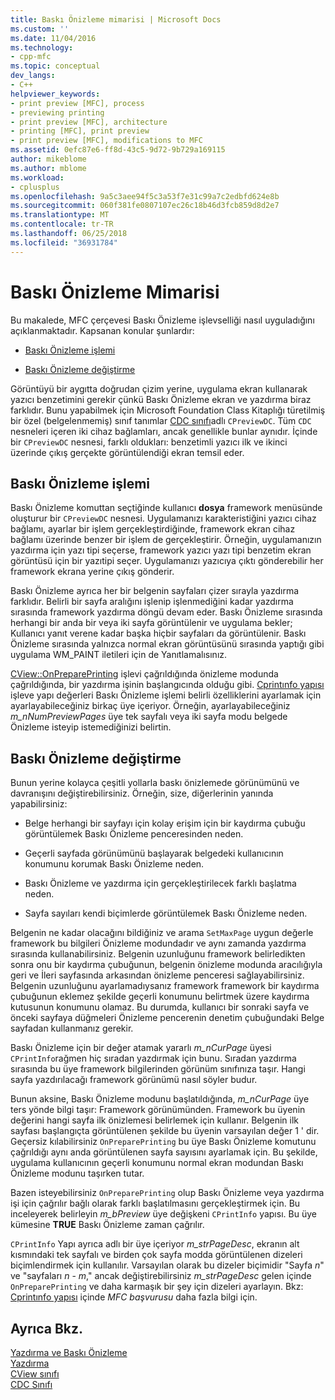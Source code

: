 ```yaml
---
title: Baskı Önizleme mimarisi | Microsoft Docs
ms.custom: ''
ms.date: 11/04/2016
ms.technology:
- cpp-mfc
ms.topic: conceptual
dev_langs:
- C++
helpviewer_keywords:
- print preview [MFC], process
- previewing printing
- print preview [MFC], architecture
- printing [MFC], print preview
- print preview [MFC], modifications to MFC
ms.assetid: 0efc87e6-ff8d-43c5-9d72-9b729a169115
author: mikeblome
ms.author: mblome
ms.workload:
- cplusplus
ms.openlocfilehash: 9a5c3aee94f5c3a53f7e31c99a7c2edbfd624e8b
ms.sourcegitcommit: 060f381fe0807107ec26c18b46d3fcb859d8d2e7
ms.translationtype: MT
ms.contentlocale: tr-TR
ms.lasthandoff: 06/25/2018
ms.locfileid: "36931784"
---
```

# <a name="print-preview-architecture"></a>Baskı Önizleme Mimarisi
Bu makalede, MFC çerçevesi Baskı Önizleme işlevselliği nasıl uyguladığını açıklanmaktadır. Kapsanan konular şunlardır:  
  
-   [Baskı Önizleme işlemi](#_core_the_print_preview_process)  
  
-   [Baskı Önizleme değiştirme](#_core_modifying_print_preview)  
  
 Görüntüyü bir aygıtta doğrudan çizim yerine, uygulama ekran kullanarak yazıcı benzetimini gerekir çünkü Baskı Önizleme ekran ve yazdırma biraz farklıdır. Bunu yapabilmek için Microsoft Foundation Class Kitaplığı türetilmiş bir özel (belgelenmemiş) sınıf tanımlar [CDC sınıfı](../mfc/reference/cdc-class.md)adlı `CPreviewDC`. Tüm `CDC` nesneleri içeren iki cihaz bağlamları, ancak genellikle bunlar aynıdır. İçinde bir `CPreviewDC` nesnesi, farklı oldukları: benzetimli yazıcı ilk ve ikinci üzerinde çıkış gerçekte görüntülendiği ekran temsil eder.  
  
##  <a name="_core_the_print_preview_process"></a> Baskı Önizleme işlemi  
 Baskı Önizleme komuttan seçtiğinde kullanıcı **dosya** framework menüsünde oluşturur bir `CPreviewDC` nesnesi. Uygulamanızı karakteristiğini yazıcı cihaz bağlamı, ayarlar bir işlem gerçekleştirdiğinde, framework ekran cihaz bağlamı üzerinde benzer bir işlem de gerçekleştirir. Örneğin, uygulamanızın yazdırma için yazı tipi seçerse, framework yazıcı yazı tipi benzetim ekran görüntüsü için bir yazıtipi seçer. Uygulamanızı yazıcıya çıktı gönderebilir her framework ekrana yerine çıkış gönderir.  
  
 Baskı Önizleme ayrıca her bir belgenin sayfaları çizer sırayla yazdırma farklıdır. Belirli bir sayfa aralığını işlenip işlenmediğini kadar yazdırma sırasında framework yazdırma döngü devam eder. Baskı Önizleme sırasında herhangi bir anda bir veya iki sayfa görüntülenir ve uygulama bekler; Kullanıcı yanıt verene kadar başka hiçbir sayfaları da görüntülenir. Baskı Önizleme sırasında yalnızca normal ekran görüntüsünü sırasında yaptığı gibi uygulama WM_PAINT iletileri için de Yanıtlamalısınız.  
  
 [CView::OnPreparePrinting](../mfc/reference/cview-class.md#onprepareprinting) işlevi çağrıldığında önizleme modunda çağrıldığında, bir yazdırma işinin başlangıcında olduğu gibi. [Cprintınfo yapısı](../mfc/reference/cprintinfo-structure.md) işleve yapı değerleri Baskı Önizleme işlemi belirli özelliklerini ayarlamak için ayarlayabileceğiniz birkaç üye içeriyor. Örneğin, ayarlayabileceğiniz *m_nNumPreviewPages* üye tek sayfalı veya iki sayfa modu belgede Önizleme isteyip istemediğinizi belirtin.  
  
##  <a name="_core_modifying_print_preview"></a> Baskı Önizleme değiştirme  
 Bunun yerine kolayca çeşitli yollarla baskı önizlemede görünümünü ve davranışını değiştirebilirsiniz. Örneğin, size, diğerlerinin yanında yapabilirsiniz:  
  
-   Belge herhangi bir sayfayı için kolay erişim için bir kaydırma çubuğu görüntülemek Baskı Önizleme penceresinden neden.  
  
-   Geçerli sayfada görünümünü başlayarak belgedeki kullanıcının konumunu korumak Baskı Önizleme neden.  
  
-   Baskı Önizleme ve yazdırma için gerçekleştirilecek farklı başlatma neden.  
  
-   Sayfa sayıları kendi biçimlerde görüntülemek Baskı Önizleme neden.  
  
 Belgenin ne kadar olacağını bildiğiniz ve arama `SetMaxPage` uygun değerle framework bu bilgileri Önizleme modundadır ve aynı zamanda yazdırma sırasında kullanabilirsiniz. Belgenin uzunluğunu framework belirledikten sonra onu bir kaydırma çubuğunun, belgenin önizleme modunda aracılığıyla geri ve İleri sayfasında arkasından önizleme penceresi sağlayabilirsiniz. Belgenin uzunluğunu ayarlamadıysanız framework framework bir kaydırma çubuğunun eklemez şekilde geçerli konumunu belirtmek üzere kaydırma kutusunun konumunu olamaz. Bu durumda, kullanıcı bir sonraki sayfa ve önceki sayfaya düğmeleri Önizleme pencerenin denetim çubuğundaki Belge sayfadan kullanmanız gerekir.  
  
 Baskı Önizleme için bir değer atamak yararlı *m_nCurPage* üyesi `CPrintInfo`rağmen hiç sıradan yazdırmak için bunu. Sıradan yazdırma sırasında bu üye framework bilgilerinden görünüm sınıfınıza taşır. Hangi sayfa yazdırılacağı framework görünümü nasıl söyler budur.  
  
 Bunun aksine, Baskı Önizleme modunu başlatıldığında, *m_nCurPage* üye ters yönde bilgi taşır: Framework görünümünden. Framework bu üyenin değerini hangi sayfa ilk önizlemesi belirlemek için kullanır. Belgenin ilk sayfası başlangıçta görüntülenen şekilde bu üyenin varsayılan değer 1 ' dir. Geçersiz kılabilirsiniz `OnPreparePrinting` bu üye Baskı Önizleme komutunu çağrıldığı aynı anda görüntülenen sayfa sayısını ayarlamak için. Bu şekilde, uygulama kullanıcının geçerli konumunu normal ekran modundan Baskı Önizleme modunu taşırken tutar.  
  
 Bazen isteyebilirsiniz `OnPreparePrinting` olup Baskı Önizleme veya yazdırma işi için çağrılır bağlı olarak farklı başlatılmasını gerçekleştirmek için. Bu inceleyerek belirleyin *m_bPreview* üye değişkeni `CPrintInfo` yapısı. Bu üye kümesine **TRUE** Baskı Önizleme zaman çağrılır.  
  
 `CPrintInfo` Yapı ayrıca adlı bir üye içeriyor *m_strPageDesc*, ekranın alt kısmındaki tek sayfalı ve birden çok sayfa modda görüntülenen dizeleri biçimlendirmek için kullanılır. Varsayılan olarak bu dizeler biçimidir "Sayfa *n*" ve "sayfaları *n* - *m*," ancak değiştirebilirsiniz *m_strPageDesc* gelen içinde `OnPreparePrinting` ve daha karmaşık bir şey için dizeleri ayarlayın. Bkz: [Cprintınfo yapısı](../mfc/reference/cprintinfo-structure.md) içinde *MFC başvurusu* daha fazla bilgi için.  
  
## <a name="see-also"></a>Ayrıca Bkz.  
 [Yazdırma ve Baskı Önizleme](../mfc/printing-and-print-preview.md)   
 [Yazdırma](../mfc/printing.md)   
 [CView sınıfı](../mfc/reference/cview-class.md)   
 [CDC Sınıfı](../mfc/reference/cdc-class.md)
